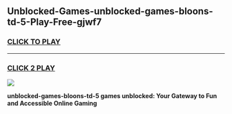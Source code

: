 
## Unblocked-Games-unblocked-games-bloons-td-5-Play-Free-gjwf7
<h3>
<a href="https://premium76.site?title=unblocked-games-bloons-td-5&ref=19M">CLICK TO PLAY</a></h3>
<hr>

<h3>
<a href="https://premium76.site?title=unblocked-games-bloons-td-5&ref=19M">CLICK 2 PLAY</a>
  
</h3>

<a href="https://premium76.site?title=unblocked-games-bloons-td-5&ref=19M"><img src="https://clearcache.store/games.png"></a>


**unblocked-games-bloons-td-5 games unblocked: Your Gateway to Fun and Accessible Online Gaming**

